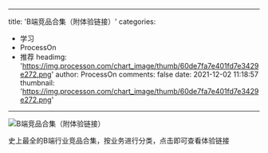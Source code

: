 
---
title: 'B端竞品合集（附体验链接）'
categories: 
 - 学习
 - ProcessOn
 - 推荐
headimg: 'https://img.processon.com/chart_image/thumb/60de7fa7e401fd7e3429e272.png'
author: ProcessOn
comments: false
date: 2021-12-02 11:18:57
thumbnail: 'https://img.processon.com/chart_image/thumb/60de7fa7e401fd7e3429e272.png'
---

<div>   
<img class="thumb" alt="B端竞品合集（附体验链接）" src="https://img.processon.com/chart_image/thumb/60de7fa7e401fd7e3429e272.png" referrerpolicy="no-referrer">
<p>史上最全的B端行业竞品合集，按业务进行分类，点击即可查看体验链接</p>  
</div>
            